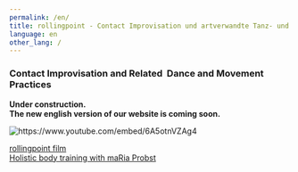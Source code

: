 ```yaml
---
permalink: /en/
title: rollingpoint - Contact Improvisation und artverwandte Tanz- und Bewegungsformen
language: en
other_lang: /
---
```

### Contact Improvisation and Related  Dance and Movement Practices

**Under construction.**\
**The new english version of our website is coming soon.**

![](/assets/uploads/dsc_1901_klein.jpg "https://www.youtube.com/embed/6A5otnVZAg4")

<div class="imglink"><a target="_blank" href="https://www.youtube.com/embed/kp3DqzN1Ldo"><img src="/assets/uploads/video_vorschau_rollingpoint.png" alt="" /><div>rollingpoint film</div></a></div>

<div class="imglink"><a target="_blank" href="https://www.youtube.com/embed/6A5otnVZAg4"><img src="/assets/uploads/video_vorschau_maria.png" alt="" /><div>Holistic body training with maRia Probst</div></a></div>